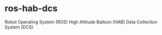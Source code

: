 # ros-hab-dcs
Robot Operating System (ROS) High Altitude Balloon (HAB) Data Collection System (DCS)
